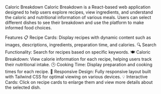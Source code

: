 Caloric Breakdown
Caloric Breakdown is a React-based web application designed to help users explore recipes, view ingredients, and understand the caloric and nutritional information of various meals. Users can select different dishes to see their breakdown and use the platform to make informed food choices.

Features
📋 Recipe Cards: Display recipes with dynamic content such as images, descriptions, ingredients, preparation time, and calories.
🔍 Search Functionality: Search for recipes based on specific keywords.
🍽️ Caloric Breakdown: View calorie information for each recipe, helping users track their nutritional intake.
🕒 Cooking Time: Display preparation and cooking times for each recipe.
🎨 Responsive Design: Fully responsive layout built with Tailwind CSS for optimal viewing on various devices.
💡 Interactive Cards: Click on recipe cards to enlarge them and view more details about the selected dish.
